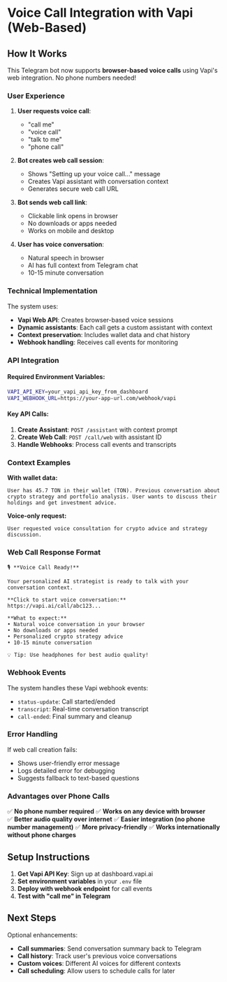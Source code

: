 # Voice Call Integration with Vapi (Web-Based)

## How It Works

This Telegram bot now supports **browser-based voice calls** using Vapi's web integration. No phone numbers needed!

### User Experience

1. **User requests voice call**: 
   - "call me"
   - "voice call" 
   - "talk to me"
   - "phone call"

2. **Bot creates web call session**:
   - Shows "Setting up your voice call..." message
   - Creates Vapi assistant with conversation context
   - Generates secure web call URL

3. **Bot sends web call link**:
   - Clickable link opens in browser
   - No downloads or apps needed
   - Works on mobile and desktop

4. **User has voice conversation**:
   - Natural speech in browser
   - AI has full context from Telegram chat
   - 10-15 minute conversation

### Technical Implementation

The system uses:
- **Vapi Web API**: Creates browser-based voice sessions
- **Dynamic assistants**: Each call gets a custom assistant with context
- **Context preservation**: Includes wallet data and chat history
- **Webhook handling**: Receives call events for monitoring

### API Integration

#### Required Environment Variables:
```bash
VAPI_API_KEY=your_vapi_api_key_from_dashboard
VAPI_WEBHOOK_URL=https://your-app-url.com/webhook/vapi
```

#### Key API Calls:
1. **Create Assistant**: `POST /assistant` with context prompt
2. **Create Web Call**: `POST /call/web` with assistant ID
3. **Handle Webhooks**: Process call events and transcripts

### Context Examples

**With wallet data:**
```
User has 45.7 TON in their wallet (TON). Previous conversation about crypto strategy and portfolio analysis. User wants to discuss their holdings and get investment advice.
```

**Voice-only request:**
```
User requested voice consultation for crypto advice and strategy discussion.
```

### Web Call Response Format

```
🎙️ **Voice Call Ready!**

Your personalized AI strategist is ready to talk with your conversation context.

**Click to start voice conversation:**
https://vapi.ai/call/abc123...

**What to expect:**
• Natural voice conversation in your browser
• No downloads or apps needed  
• Personalized crypto strategy advice
• 10-15 minute conversation

💡 Tip: Use headphones for best audio quality!
```

### Webhook Events

The system handles these Vapi webhook events:
- `status-update`: Call started/ended
- `transcript`: Real-time conversation transcript
- `call-ended`: Final summary and cleanup

### Error Handling

If web call creation fails:
- Shows user-friendly error message
- Logs detailed error for debugging
- Suggests fallback to text-based questions

### Advantages over Phone Calls

✅ **No phone number required**
✅ **Works on any device with browser**  
✅ **Better audio quality over internet**
✅ **Easier integration (no phone number management)**
✅ **More privacy-friendly**
✅ **Works internationally without phone charges**

## Setup Instructions

1. **Get Vapi API Key**: Sign up at dashboard.vapi.ai
2. **Set environment variables** in your `.env` file
3. **Deploy with webhook endpoint** for call events
4. **Test with "call me" in Telegram**

## Next Steps

Optional enhancements:
- **Call summaries**: Send conversation summary back to Telegram
- **Call history**: Track user's previous voice conversations  
- **Custom voices**: Different AI voices for different contexts
- **Call scheduling**: Allow users to schedule calls for later 